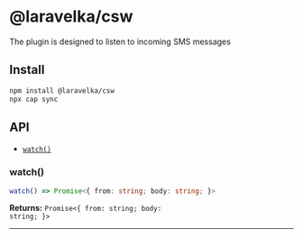 # @laravelka/csw

The plugin is designed to listen to incoming SMS messages

## Install

```bash
npm install @laravelka/csw
npx cap sync
```

## API

<docgen-index>

* [`watch()`](#watch)

</docgen-index>

<docgen-api>
<!--Update the source file JSDoc comments and rerun docgen to update the docs below-->

### watch()

```typescript
watch() => Promise<{ from: string; body: string; }>
```

**Returns:** <code>Promise&lt;{ from: string; body: string; }&gt;</code>

--------------------

</docgen-api>